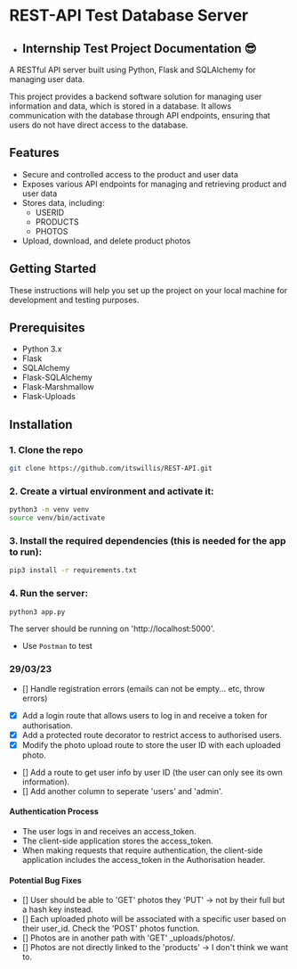 # REST-API Test Database Server
 - ## Internship Test Project Documentation :sunglasses:

A RESTful API server built using Python, Flask and SQLAlchemy for managing user data.

This project provides a backend software solution for managing user information and data, which is stored in a database. It allows communication with the database through API endpoints, ensuring that users do not have direct access to the database. 

## Features
- Secure and controlled access to the product and user data
- Exposes various API endpoints for managing and retrieving product and user data
- Stores data, including: 
    - USERID
    - PRODUCTS
    - PHOTOS
- Upload, download, and delete product photos

## Getting Started
These instructions will help you set up the project on your local machine for development and testing purposes.

## Prerequisites
- Python 3.x
- Flask
- SQLAlchemy
- Flask-SQLAlchemy
- Flask-Marshmallow
- Flask-Uploads

## Installation
### 1. Clone the repo 
```bash 
git clone https://github.com/itswillis/REST-API.git
```

### 2. Create a virtual environment and activate it:
```bash
python3 -m venv venv
source venv/bin/activate
```

### 3. Install the required dependencies (this is needed for the app to run):
```bash
pip3 install -r requirements.txt
```

### 4. Run the server: 
```bash
python3 app.py
```

The server should be running on 'http://localhost:5000'. 
- Use `Postman` to test

### 29/03/23
- [] Handle registration errors (emails can not be empty... etc, throw errors)
- [x] Add a login route that allows users to log in and receive a token for authorisation.
- [x] Add a protected route decorator to restrict access to authorised users.
- [x] Modify the photo upload route to store the user ID with each uploaded photo.
- [] Add a route to get user info by user ID (the user can only see its own information).
- [] Add another column to seperate 'users' and 'admin'. 

#### Authentication Process 
- The user logs in and receives an access_token.
- The client-side application stores the access_token.
- When making requests that require authentication, the client-side application includes the access_token in the Authorisation      header.

#### Potential Bug Fixes
- [] User should be able to 'GET' photos they 'PUT' -> not by their full <filename> but a hash key instead.
- [] Each uploaded photo will be associated with a specific user based on their user_id. Check the 'POST' photos function.
- [] Photos are in another path with 'GET' _uploads/photos/<filename>. 
- [] Photos are not directly linked to the 'products' -> I don't think we want to. 


